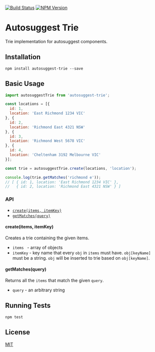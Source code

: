 [![Build Status][status-image]][status-url]
[![NPM Version][npm-image]][npm-url]

# Autosuggest Trie

Trie implementation for autosuggest components.

## Installation

```shell
npm install autosuggest-trie --save
```

## Basic Usage

```js
import autosuggestTrie from 'autosuggest-trie';

const locations = [{
  id: 1,
  location: 'East Richmond 1234 VIC'
}, {
  id: 2,
  location: 'Richmond East 4321 NSW'
}, {
  id: 3,
  location: 'Richmond West 5678 VIC'
}, {
  id: 4,
  location: 'Cheltenham 3192 Melbourne VIC'
}];

const trie = autosuggestTrie.create(locations, 'location');

console.log(trie.getMatches('richmond e'));
// [ { id: 1, location: 'East Richmond 1234 VIC' },
//   { id: 2, location: 'Richmond East 4321 NSW' } ]
```

### API

* [`create(items, itemKey)`](#createOption)
* [`getMatches(query)`](#getMatchesOption)

<a name="createOption"></a>
#### create(items, itemKey)

Creates a trie containing the given items.

* `items ` - array of objects
* `itemKey` - key name that every `obj` in `items` must have. `obj[keyName]` must be a string. `obj` will be inserted to trie based on `obj[keyName]`.

<a name="getMatchesOption"></a>
#### getMatches(query)

Returns all the `items` that match the given `query`.

* `query` - an arbitrary string

## Running Tests

```shell
npm test
```

## License

[MIT](http://moroshko.mit-license.org)

[status-image]: https://img.shields.io/codeship/a3eddcc0-d548-0132-ef15-420032d7f4bd/master.svg
[status-url]: https://codeship.com/projects/77991
[npm-image]: https://img.shields.io/npm/v/autosuggest-trie.svg
[npm-url]: https://npmjs.org/package/autosuggest-trie
